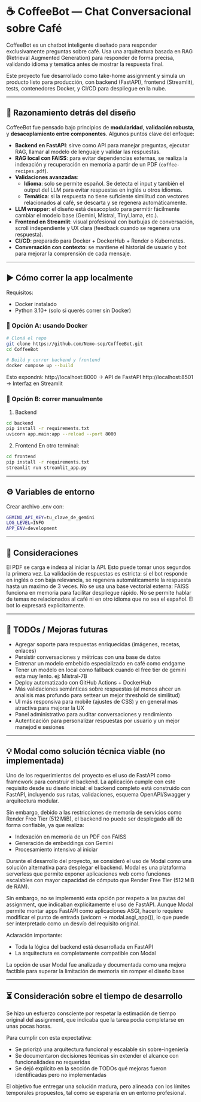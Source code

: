 # ☕ CoffeeBot — Chat Conversacional sobre Café

CoffeeBot es un chatbot inteligente diseñado para responder exclusivamente preguntas sobre café. Usa una arquitectura basada en RAG (Retrieval Augmented Generation) para responder de forma precisa, validando idioma y temática antes de mostrar la respuesta final.

Este proyecto fue desarrollado como take-home assignment y simula un producto listo para producción, con backend (FastAPI), frontend (Streamlit), tests, contenedores Docker, y CI/CD para despliegue en la nube.

---

## 🧠 Razonamiento detrás del diseño

CoffeeBot fue pensado bajo principios de **modularidad**, **validación robusta**, y **desacoplamiento entre componentes**. Algunos puntos clave del enfoque:

- **Backend en FastAPI**: sirve como API para manejar preguntas, ejecutar RAG, llamar al modelo de lenguaje y validar las respuestas.
- **RAG local con FAISS**: para evitar dependencias externas, se realiza la indexación y recuperación en memoria a partir de un PDF (`coffee-recipes.pdf`).
- **Validaciones avanzadas**:
  - **Idioma**: solo se permite español. Se detecta el input y también el output del LLM para evitar respuestas en inglés u otros idiomas.
  - **Temática**: si la respuesta no tiene suficiente similitud con vectores relacionados al café, se descarta y se regenera automáticamente.
- **LLM wrapper**: el diseño está desacoplado para permitir fácilmente cambiar el modelo base (Gemini, Mistral, TinyLlama, etc.).
- **Frontend en Streamlit**: visual profesional con burbujas de conversación, scroll independiente y UX clara (feedback cuando se regenera una respuesta).
- **CI/CD**: preparado para Docker + DockerHub + Render o Kubernetes.
- **Conversación con contexto**: se mantiene el historial de usuario y bot para mejorar la comprensión de cada mensaje.

---

## ▶️ Cómo correr la app localmente

Requisitos:

- Docker instalado
- Python 3.10+ (solo si querés correr sin Docker)

### 🐳 Opción A: usando Docker 

```bash
# Cloná el repo
git clone https://github.com/Nemo-sop/CoffeeBot.git
cd CoffeeBot

# Build y correr backend y frontend
docker compose up --build
```
Esto expondrá:
http://localhost:8000 → API de FastAPI
http://localhost:8501 → Interfaz en Streamlit

### 🧪 Opción B: correr manualmente 

1. Backend
```bash
cd backend
pip install -r requirements.txt
uvicorn app.main:app --reload --port 8000
```
2. Frontend
En otro terminal:

```bash
cd frontend
pip install -r requirements.txt
streamlit run streamlit_app.py
```
---

## ⚙️ Variables de entorno
Crear archivo .env con:

```bash
GEMINI_API_KEY=tu_clave_de_gemini
LOG_LEVEL=INFO
APP_ENV=development
```
---

## 🧠 Consideraciones
El PDF se carga e indexa al iniciar la API. Esto puede tomar unos segundos la primera vez.
La validación de respuestas es estricta: si el bot responde en inglés o con baja relevancia, se regenera automáticamente la respuesta hasta un maximo de 3 veces.
No se usa una base vectorial externa: FAISS funciona en memoria para facilitar despliegue rápido.
No se permite hablar de temas no relacionados al café ni en otro idioma que no sea el español. El bot lo expresará explícitamente.

---
## 🚧 TODOs / Mejoras futuras
 - Agregar soporte para respuestas enriquecidas (imágenes, recetas, enlaces)
 - Persistir conversaciones y métricas con una base de datos
 - Entrenar un modelo embebido especializado en café como endgame
 - Tener un modelo en local como fallback cuando el free tier de gemini esta muy lento. ej: Mistral-7B
 - Deploy automatizado con GitHub Actions + DockerHub
 - Más validaciones semánticas sobre respuestas (al menos ahcer un analisis mas profundo para settear un mejor threshold de similitud)
 - UI más responsiva para mobile (ajustes de CSS) y en general mas atractiva para mejorar la UX
 - Panel administrativo para auditar conversaciones y rendimiento
 - Autenticación para personalizar respuestas por usuario y un mejor manejod e sesiones
 
 ---
 
 ## 💡 Modal como solución técnica viable (no implementada)
 
 Uno de los requerimientos del proyecto es el uso de FastAPI como framework para construir el backend. La aplicación cumple con este requisito desde su diseño inicial: el backend completo está construido con FastAPI, incluyendo sus rutas, validaciones, esquema OpenAPI/Swagger y arquitectura modular.

Sin embargo, debido a las restricciones de memoria de servicios como Render Free Tier (512 MiB), el backend no puede ser desplegado allí de forma confiable, ya que realiza:

- Indexación en memoria de un PDF con FAISS
- Generación de embeddings con Gemini
- Procesamiento intensivo al iniciar


Durante el desarrollo del proyecto, se consideró el uso de Modal como una solución alternativa para desplegar el backend. Modal es una plataforma serverless que permite exponer aplicaciones web como funciones escalables con mayor capacidad de cómputo que Render Free Tier (512 MiB de RAM).

Sin embargo, no se implementó esta opción por respeto a las pautas del assignment, que indicaban explícitamente el uso de FastAPI. Aunque Modal permite montar apps FastAPI como aplicaciones ASGI, hacerlo requiere modificar el punto de entrada (uvicorn → modal.asgi_app()), lo que puede ser interpretado como un desvío del requisito original.

Aclaración importante:

- Toda la lógica del backend está desarrollada en FastAPI
- La arquitectura es completamente compatible con Modal

La opción de usar Modal fue analizada y documentada como una mejora factible para superar la limitación de memoria sin romper el diseño base
 
 ---
 
## ⏳ Consideración sobre el tiempo de desarrollo
Se hizo un esfuerzo consciente por respetar la estimación de tiempo original del assignment, que indicaba que la tarea podía completarse en unas pocas horas.

Para cumplir con esta expectativa:

- Se priorizó una arquitectura funcional y escalable sin sobre-ingeniería
- Se documentaron decisiones técnicas sin extender el alcance con funcionalidades no requeridas
- Se dejó explícito en la sección de TODOs qué mejoras fueron identificadas pero no implementadas

El objetivo fue entregar una solución madura, pero alineada con los límites temporales propuestos, tal como se esperaría en un entorno profesional.
